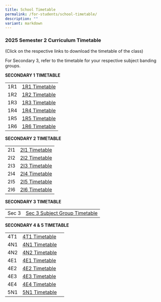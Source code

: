 ```yaml
---
title: School Timetable
permalink: /for-students/school-timetable/
description: ""
variant: markdown
---
```

### 2025 Semester 2 Curriculum Timetable  

(Click on the respective links to download the timetable of&nbsp;the class)<br>

For Secondary 3, refer to the timetable for your respective subject banding groups.

**SECONDARY 1 TIMETABLE**

|  |  |  
|---|---|
| 1R1 | [1R1 Timetable](/files/1R1_2025_Sem_2_Updated.pdf) |
| 1R2 | [1R2 Timetable](/files/1R2_2025_Sem_2.pdf) |
| 1R3 |[1R3 Timetable](/files/1R3_2025_Sem_2_Updated.pdf)  | 
| 1R4 | [1R4 Timetable](/files/1R4_2025_Sem_2.pdf) |  
| 1R5 | [1R5 Timetable](/files/1R5_2025_Sem_2.pdf) | 
| 1R6 | [1R6 Timetable](/files/1R6_2025_Sem_2.pdf) | 


**SECONDARY 2 TIMETABLE**

|  |  |  
|---|---|
| 2I1 | [2I1 Timetable](/files/2I1_2025_Sem_2_Updated.pdf) |
| 2I2 | [2I2 Timetable](/files/2I2_2025_Sem_2.pdf) |
| 2I3 | [2I3 Timetable](/files/2I3_2025_Sem_2.pdf) | 
| 2I4 | [2I4 Timetable](/files/2I4_2025_Sem_2_Updated.pdf) | 
| 2I5 | [2I5 Timetable](/files/2I5_2025_Sem_2.pdf) | 
| 2I6 | [2I6 Timetable](/files/2I6_2025_Sem_2.pdf) |


**SECONDARY 3 TIMETABLE**

|  |  |  
|---|---|
| Sec 3 | [Sec 3 Subject Group Timetable](/files/Sec_3_Subject_Group_Timetable.pdf) |

**SECONDARY 4 &amp; 5 TIMETABLE**

|  |  |  |
|---|---|---|
| 4T1 | [4T1 Timetable](/files/4T1_2025_Sem_2_Updated.pdf) | 
| 4N1 | [4N1 Timetable](/files/4N1_2025_Sem_2_Updated.pdf) | 
| 4N2 | [4N2 Timetable](/files/4N2_2025_Sem_2_Updated.pdf) | 
| 4E1 | [4E1 Timetable](/files/4E1_2025_Sem_2.pdf) | 
| 4E2 | [4E2 Timetable](/files/4E2_2025_Sem_2.pdf) | 
| 4E3 | [4E3 Timetable](/files/4E3_2025_Sem_2.pdf) | 
| 4E4 | [4E4 Timetable](/files/4E4_2025_Sem_2.pdf) | 
| 5N1 | [5N1 Timetable](/files/5N1_2025_Sem_2.pdf) |